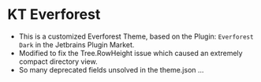 # KT Everforest
* This is a customized Everforest Theme, based on the Plugin: `Everforest Dark` in the Jetbrains Plugin Market.
* Modified to fix the Tree.RowHeight issue which caused an extremely compact directory view.
* So many deprecated fields unsolved in the theme.json ...